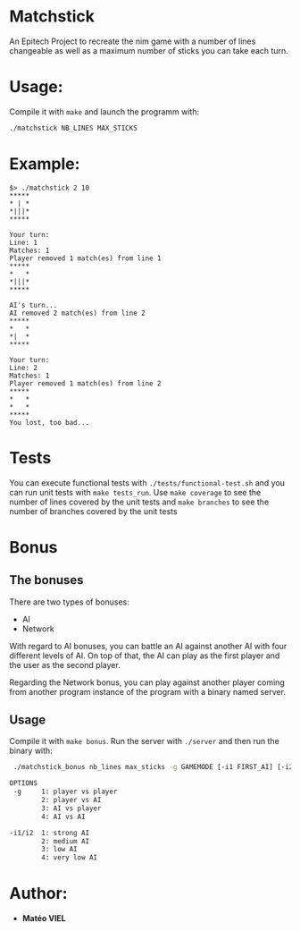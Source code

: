 # Matchstick

An Epitech Project to recreate the nim game with a number of lines changeable as well as a maximum number of sticks you can take each turn.

# Usage:
Compile it with `make` and launch the programm with:
```bash
./matchstick NB_LINES MAX_STICKS
```

# Example:
    $> ./matchstick 2 10
    *****
    * | *
    *|||*
    *****

    Your turn:
    Line: 1
    Matches: 1
    Player removed 1 match(es) from line 1
    *****
    *   *
    *|||*
    *****

    AI's turn...
    AI removed 2 match(es) from line 2
    *****
    *   *
    *|  *
    *****

    Your turn:
    Line: 2
    Matches: 1
    Player removed 1 match(es) from line 2
    *****
    *   *
    *   *
    *****
    You lost, too bad...

# Tests
You can execute functional tests with `./tests/functional-test.sh` and you can run unit tests with `make tests_run`. Use `make coverage` to see the number of lines covered by the unit tests and `make branches` to see the number of branches covered by the unit tests

# Bonus

## The bonuses
There are two types of bonuses:
- AI
- Network

With regard to AI bonuses, you can battle an AI against another AI with four different levels of AI. On top of that, the AI can play as the first player and the user as the second player.

Regarding the Network bonus, you can play against another player coming from another program instance of the program with a binary named server.

## Usage
Compile it with `make bonus`. Run the server with `./server` and then run the binary with:
```bash
 ./matchstick_bonus nb_lines max_sticks -g GAMEMODE [-i1 FIRST_AI] [-i2 SECOND_AI] [-p PLAYER]

OPTIONS
 -g     1: player vs player
        2: player vs AI
        3: AI vs player
        4: AI vs AI

-i1/i2  1: strong AI
        2: medium AI
        3: low AI
        4: very low AI
```

# Author:
- **Matéo VIEL**